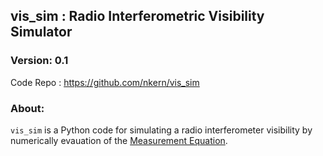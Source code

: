 ## vis_sim : Radio Interferometric Visibility Simulator

### Version: 0.1
Code Repo : https://github.com/nkern/vis_sim

### About:
`vis_sim` is a Python code for simulating a radio interferometer visibility by numerically evauation of the [Measurement Equation](https://casper.berkeley.edu/astrobaki/index.php/Measurement_Equation).

